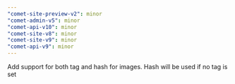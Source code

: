 ```yaml
---
"comet-site-preview-v2": minor
"comet-admin-v5": minor
"comet-api-v10": minor
"comet-site-v8": minor
"comet-site-v9": minor
"comet-api-v9": minor
---
```


Add support for both tag and hash for images. Hash will be used if no tag is set
